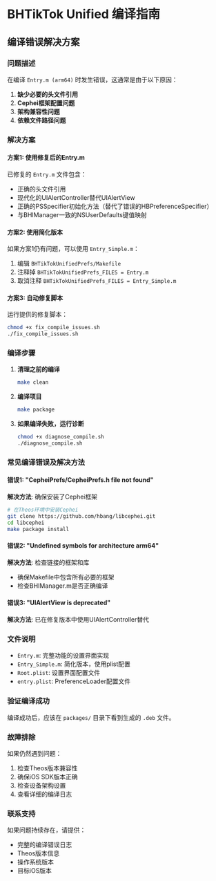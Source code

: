 # BHTikTok Unified 编译指南

## 编译错误解决方案

### 问题描述
在编译 `Entry.m (arm64)` 时发生错误，这通常是由于以下原因：

1. **缺少必要的头文件引用**
2. **Cephei框架配置问题**
3. **架构兼容性问题**
4. **依赖文件路径问题**

### 解决方案

#### 方案1: 使用修复后的Entry.m
已修复的 `Entry.m` 文件包含：
- 正确的头文件引用
- 现代化的UIAlertController替代UIAlertView
- 正确的PSSpecifier初始化方法（替代了错误的HBPreferenceSpecifier）
- 与BHIManager一致的NSUserDefaults键值映射

#### 方案2: 使用简化版本
如果方案1仍有问题，可以使用 `Entry_Simple.m`：

1. 编辑 `BHTikTokUnifiedPrefs/Makefile`
2. 注释掉 `BHTikTokUnifiedPrefs_FILES = Entry.m`
3. 取消注释 `BHTikTokUnifiedPrefs_FILES = Entry_Simple.m`

#### 方案3: 自动修复脚本
运行提供的修复脚本：
```bash
chmod +x fix_compile_issues.sh
./fix_compile_issues.sh
```

### 编译步骤

1. **清理之前的编译**
   ```bash
   make clean
   ```

2. **编译项目**
   ```bash
   make package
   ```

3. **如果编译失败，运行诊断**
   ```bash
   chmod +x diagnose_compile.sh
   ./diagnose_compile.sh
   ```

### 常见编译错误及解决方法

#### 错误1: "CepheiPrefs/CepheiPrefs.h file not found"
**解决方法**: 确保安装了Cephei框架
```bash
# 在Theos环境中安装Cephei
git clone https://github.com/hbang/libcephei.git
cd libcephei
make package install
```

#### 错误2: "Undefined symbols for architecture arm64"
**解决方法**: 检查链接的框架和库
- 确保Makefile中包含所有必要的框架
- 检查BHIManager.m是否正确编译

#### 错误3: "UIAlertView is deprecated"
**解决方法**: 已在修复版本中使用UIAlertController替代

### 文件说明

- `Entry.m`: 完整功能的设置界面实现
- `Entry_Simple.m`: 简化版本，使用plist配置
- `Root.plist`: 设置界面配置文件
- `entry.plist`: PreferenceLoader配置文件

### 验证编译成功

编译成功后，应该在 `packages/` 目录下看到生成的 `.deb` 文件。

### 故障排除

如果仍然遇到问题：

1. 检查Theos版本兼容性
2. 确保iOS SDK版本正确
3. 检查设备架构设置
4. 查看详细的编译日志

### 联系支持

如果问题持续存在，请提供：
- 完整的编译错误日志
- Theos版本信息
- 操作系统版本
- 目标iOS版本